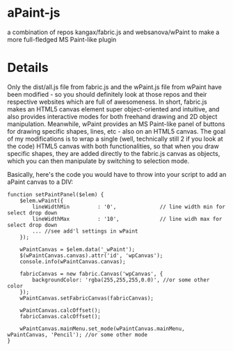 aPaint-js
=========

a combination of repos kangax/fabric.js and websanova/wPaint to make a more full-fledged MS Paint-like plugin

Details
=======

Only the dist/all.js file from fabric.js and the wPaint.js file from wPaint have been modified - so you should definitely look at those repos 
and their respective websites which are full of awesomeness.  In short, fabric.js makes an HTML5 canvas element super object-oriented and 
intuitive, and also provides interactive modes for both freehand drawing and 2D object manipulation.  Meanwhile, wPaint provides an MS 
Paint-like panel of buttons for drawing specific shapes, lines, etc - also on an HTML5 canvas.  The goal of my modifications is to wrap a 
single (well, technically still 2 if you look at the code) HTML5 canvas with both functionalities, so that when you draw specific shapes, 
they are added directly to the fabric.js canvas as objects, which you can then manipulate by switching to selection mode.

Basically, here's the code you would have to throw into your script to add an aPaint canvas to a DIV:

	function setPaintPanel($elem) {
		$elem.wPaint({
			lineWidthMin         : '0',              // line width min for select drop down
			lineWidthMax         : '10',             // line widh max for select drop down
			... //see add'l settings in wPaint
		});
	
		wPaintCanvas = $elem.data('_wPaint');
		$(wPaintCanvas.canvas).attr('id', 'wpCanvas');
		console.info(wPaintCanvas.canvas);
	
		fabricCanvas = new fabric.Canvas('wpCanvas', {
			backgroundColor: 'rgba(255,255,255,0.0)', //or some other color
		});
		wPaintCanvas.setFabricCanvas(fabricCanvas);
	
		wPaintCanvas.calcOffset();
		fabricCanvas.calcOffset();
	
		wPaintCanvas.mainMenu.set_mode(wPaintCanvas.mainMenu, wPaintCanvas, 'Pencil'); //or some other mode
	}

